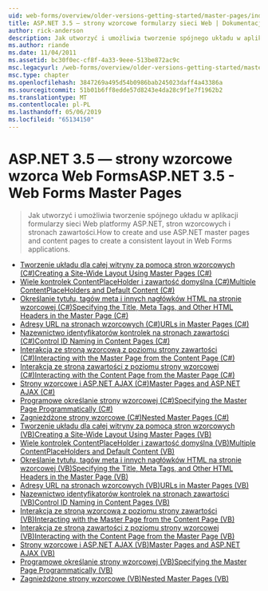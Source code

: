 ```yaml
---
uid: web-forms/overview/older-versions-getting-started/master-pages/index
title: ASP.NET 3.5 — strony wzorcowe formularzy sieci Web | Dokumentacja firmy Microsoft
author: rick-anderson
description: Jak utworzyć i umożliwia tworzenie spójnego układu w aplikacji formularzy sieci Web platformy ASP.NET, stron wzorcowych i stronach zawartości.
ms.author: riande
ms.date: 11/04/2011
ms.assetid: bc30f0ec-cf8f-4a33-9eee-513be872ac9c
msc.legacyurl: /web-forms/overview/older-versions-getting-started/master-pages
msc.type: chapter
ms.openlocfilehash: 3847269a495d54b0986bab245023daff4a43386a
ms.sourcegitcommit: 51b01b6ff8edde57d8243e4da28c9f1e7f1962b2
ms.translationtype: MT
ms.contentlocale: pl-PL
ms.lasthandoff: 05/06/2019
ms.locfileid: "65134150"
---
```

# <a name="aspnet-35---web-forms-master-pages"></a><span data-ttu-id="e3d96-103">ASP.NET 3.5 — strony wzorcowe wzorca Web Forms</span><span class="sxs-lookup"><span data-stu-id="e3d96-103">ASP.NET 3.5 - Web Forms Master Pages</span></span>

> <span data-ttu-id="e3d96-104">Jak utworzyć i umożliwia tworzenie spójnego układu w aplikacji formularzy sieci Web platformy ASP.NET, stron wzorcowych i stronach zawartości.</span><span class="sxs-lookup"><span data-stu-id="e3d96-104">How to create and use ASP.NET master pages and content pages to create a consistent layout in Web Forms applications.</span></span>

- [<span data-ttu-id="e3d96-105">Tworzenie układu dla całej witryny za pomocą stron wzorcowych (C#)</span><span class="sxs-lookup"><span data-stu-id="e3d96-105">Creating a Site-Wide Layout Using Master Pages (C#)</span></span>](creating-a-site-wide-layout-using-master-pages-cs.md)
- [<span data-ttu-id="e3d96-106">Wiele kontrolek ContentPlaceHolder i zawartość domyślna (C#)</span><span class="sxs-lookup"><span data-stu-id="e3d96-106">Multiple ContentPlaceHolders and Default Content (C#)</span></span>](multiple-contentplaceholders-and-default-content-cs.md)
- [<span data-ttu-id="e3d96-107">Określanie tytułu, tagów meta i innych nagłówków HTML na stronie wzorcowej (C#)</span><span class="sxs-lookup"><span data-stu-id="e3d96-107">Specifying the Title, Meta Tags, and Other HTML Headers in the Master Page (C#)</span></span>](specifying-the-title-meta-tags-and-other-html-headers-in-the-master-page-cs.md)
- [<span data-ttu-id="e3d96-108">Adresy URL na stronach wzorcowych (C#)</span><span class="sxs-lookup"><span data-stu-id="e3d96-108">URLs in Master Pages (C#)</span></span>](urls-in-master-pages-cs.md)
- [<span data-ttu-id="e3d96-109">Nazewnictwo identyfikatorów kontrolek na stronach zawartości (C#)</span><span class="sxs-lookup"><span data-stu-id="e3d96-109">Control ID Naming in Content Pages (C#)</span></span>](control-id-naming-in-content-pages-cs.md)
- [<span data-ttu-id="e3d96-110">Interakcja ze stroną wzorcową z poziomu strony zawartości (C#)</span><span class="sxs-lookup"><span data-stu-id="e3d96-110">Interacting with the Master Page from the Content Page (C#)</span></span>](interacting-with-the-master-page-from-the-content-page-cs.md)
- [<span data-ttu-id="e3d96-111">Interakcja ze stroną zawartości z poziomu strony wzorcowej (C#)</span><span class="sxs-lookup"><span data-stu-id="e3d96-111">Interacting with the Content Page from the Master Page (C#)</span></span>](interacting-with-the-content-page-from-the-master-page-cs.md)
- [<span data-ttu-id="e3d96-112">Strony wzorcowe i ASP.NET AJAX (C#)</span><span class="sxs-lookup"><span data-stu-id="e3d96-112">Master Pages and ASP.NET AJAX (C#)</span></span>](master-pages-and-asp-net-ajax-cs.md)
- [<span data-ttu-id="e3d96-113">Programowe określanie strony wzorcowej (C#)</span><span class="sxs-lookup"><span data-stu-id="e3d96-113">Specifying the Master Page Programmatically (C#)</span></span>](specifying-the-master-page-programmatically-cs.md)
- [<span data-ttu-id="e3d96-114">Zagnieżdżone strony wzorcowe (C#)</span><span class="sxs-lookup"><span data-stu-id="e3d96-114">Nested Master Pages (C#)</span></span>](nested-master-pages-cs.md)
- [<span data-ttu-id="e3d96-115">Tworzenie układu dla całej witryny za pomocą stron wzorcowych (VB)</span><span class="sxs-lookup"><span data-stu-id="e3d96-115">Creating a Site-Wide Layout Using Master Pages (VB)</span></span>](creating-a-site-wide-layout-using-master-pages-vb.md)
- [<span data-ttu-id="e3d96-116">Wiele kontrolek ContentPlaceHolder i zawartość domyślna (VB)</span><span class="sxs-lookup"><span data-stu-id="e3d96-116">Multiple ContentPlaceHolders and Default Content (VB)</span></span>](multiple-contentplaceholders-and-default-content-vb.md)
- [<span data-ttu-id="e3d96-117">Określanie tytułu, tagów meta i innych nagłówków HTML na stronie wzorcowej (VB)</span><span class="sxs-lookup"><span data-stu-id="e3d96-117">Specifying the Title, Meta Tags, and Other HTML Headers in the Master Page (VB)</span></span>](specifying-the-title-meta-tags-and-other-html-headers-in-the-master-page-vb.md)
- [<span data-ttu-id="e3d96-118">Adresy URL na stronach wzorcowych (VB)</span><span class="sxs-lookup"><span data-stu-id="e3d96-118">URLs in Master Pages (VB)</span></span>](urls-in-master-pages-vb.md)
- [<span data-ttu-id="e3d96-119">Nazewnictwo identyfikatorów kontrolek na stronach zawartości (VB)</span><span class="sxs-lookup"><span data-stu-id="e3d96-119">Control ID Naming in Content Pages (VB)</span></span>](control-id-naming-in-content-pages-vb.md)
- [<span data-ttu-id="e3d96-120">Interakcja ze stroną wzorcową z poziomu strony zawartości (VB)</span><span class="sxs-lookup"><span data-stu-id="e3d96-120">Interacting with the Master Page from the Content Page (VB)</span></span>](interacting-with-the-master-page-from-the-content-page-vb.md)
- [<span data-ttu-id="e3d96-121">Interakcja ze stroną zawartości z poziomu strony wzorcowej (VB)</span><span class="sxs-lookup"><span data-stu-id="e3d96-121">Interacting with the Content Page from the Master Page (VB)</span></span>](interacting-with-the-content-page-from-the-master-page-vb.md)
- [<span data-ttu-id="e3d96-122">Strony wzorcowe i ASP.NET AJAX (VB)</span><span class="sxs-lookup"><span data-stu-id="e3d96-122">Master Pages and ASP.NET AJAX (VB)</span></span>](master-pages-and-asp-net-ajax-vb.md)
- [<span data-ttu-id="e3d96-123">Programowe określanie strony wzorcowej (VB)</span><span class="sxs-lookup"><span data-stu-id="e3d96-123">Specifying the Master Page Programmatically (VB)</span></span>](specifying-the-master-page-programmatically-vb.md)
- [<span data-ttu-id="e3d96-124">Zagnieżdżone strony wzorcowe (VB)</span><span class="sxs-lookup"><span data-stu-id="e3d96-124">Nested Master Pages (VB)</span></span>](nested-master-pages-vb.md)

